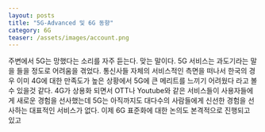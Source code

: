 ```yaml
---
layout: posts
title: "5G-Advanced 및 6G 동향"
category: 6G
teaser: /assets/images/account.png
---
```


주변에서 5G는 망했다는 소리를 자주 듣는다. 맞는 말이다. 5G 서비스는 과도기라는 말을 들을 정도로 어려움을 겪었다. 통신사들 자체의 서비스적인 측면을 떠나서 한국의 경우 이미 4G에 대한 만족도가 높은 상황에서 5G에 큰 메리트를 느끼기 어려웠다 라고 볼 수 있을것 같다. 4G가 상용화 되면서 OTT나 Youtube와 같은 서비스들이 사용자들에게 새로운 경험을 선사했는데 5G는 아직까지도 대다수의 사람들에게 신선한 경험을 선사하는 대표적인 서비스가 없다. 이제 6G 표준화에 대한 논의도 본격적으로 진행되고 있고